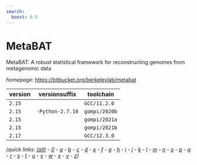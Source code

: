 ```yaml
---
search:
  boost: 0.5
---
```

# MetaBAT

MetaBAT: A robust statistical framework for reconstructing genomes from metagenomic data

*homepage*: <https://bitbucket.org/berkeleylab/metabat>

version | versionsuffix | toolchain
--------|---------------|----------
``2.15`` |  | ``GCC/11.2.0``
``2.15`` | ``-Python-2.7.18`` | ``gompi/2020b``
``2.15`` |  | ``gompi/2021a``
``2.15`` |  | ``gompi/2021b``
``2.17`` |  | ``GCC/12.3.0``


*(quick links: [(all)](../index.md) - [0](../0/index.md) - [a](../a/index.md) - [b](../b/index.md) - [c](../c/index.md) - [d](../d/index.md) - [e](../e/index.md) - [f](../f/index.md) - [g](../g/index.md) - [h](../h/index.md) - [i](../i/index.md) - [j](../j/index.md) - [k](../k/index.md) - [l](../l/index.md) - [m](../m/index.md) - [n](../n/index.md) - [o](../o/index.md) - [p](../p/index.md) - [q](../q/index.md) - [r](../r/index.md) - [s](../s/index.md) - [t](../t/index.md) - [u](../u/index.md) - [v](../v/index.md) - [w](../w/index.md) - [x](../x/index.md) - [y](../y/index.md) - [z](../z/index.md))*

